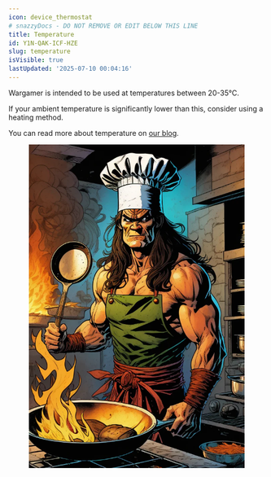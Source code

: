 ```yaml
---
icon: device_thermostat
# snazzyDocs - DO NOT REMOVE OR EDIT BELOW THIS LINE
title: Temperature
id: Y1N-QAK-ICF-HZE
slug: temperature
isVisible: true
lastUpdated: '2025-07-10 00:04:16'
---
```

<div class="sd-grid" data-columns="2"><div class="sd-card" target="_self"><p>Wargamer is intended to be used at temperatures between 20-35°C.</p><p>If your ambient temperature is significantly lower than this, consider using a heating method.</p><p>You can read more about temperature on <a href="https://yesthats3dprinted.com/blogs/the-science-of-resin-printing/how-temperature-affects-resin-printing-the-science-of-resin-printing" target="_blank">our blog</a>.</p></div><div class="sd-card" target="_self"><figure><img src="https://github.com/yt3dp/docs/raw/main/images/xMdmtCJafzswhQ1aSw3W.webp"></figure><p><br></p></div></div>

<br />